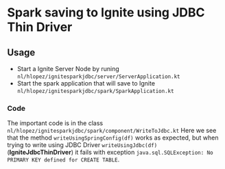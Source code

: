 # Spark saving to Ignite using JDBC Thin Driver

## Usage
* Start a Ignite Server Node by runing `nl/hlopez/ignitesparkjdbc/server/ServerApplication.kt`
* Start the spark application that will save to Ignite `nl/hlopez/ignitesparkjdbc/spark/SparkApplication.kt`

### Code
The important code is in the class `nl/hlopez/ignitesparkjdbc/spark/component/WriteToJdbc.kt`
Here we see that the method `writeUsingSpringConfig(df)` works as expected, but when trying to write using
JDBC Driver `writeUsingJdbc(df)` (**IgniteJdbcThinDriver**) it fails with exception `java.sql.SQLException: No PRIMARY KEY defined for CREATE TABLE`.